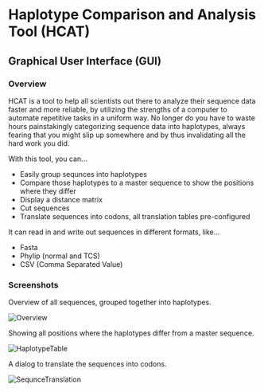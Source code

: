 # Haplotype Comparison and Analysis Tool (HCAT)
## Graphical User Interface (GUI)

### Overview
HCAT is a tool to help all scientists out there to analyze their sequence data faster and more reliable, by utilizing the strengths of a computer to automate repetitive tasks in a uniform way. No longer do you have to waste hours painstakingly categorizing sequence data into haplotypes, always fearing that you might slip up somewhere and by thus invalidating all the hard work you did.

With this tool, you can...
* Easily group sequnces into haplotypes
* Compare those haplotypes to a master sequence to show the positions where they differ
* Display a distance matrix
* Cut sequences
* Translate sequences into codons, all translation tables pre-configured

It can read in and write out sequences in different formats, like...
* Fasta
* Phylip (normal and TCS)
* CSV (Comma Separated Value)

### Screenshots
Overview of all sequences, grouped together into haplotypes.

![Overview](https://user-images.githubusercontent.com/40519618/122640507-3daec080-d100-11eb-8cae-5a2328883751.png)


Showing all positions where the haplotypes differ from a master sequence.

![HaplotypeTable](https://user-images.githubusercontent.com/40519618/122640521-4b644600-d100-11eb-9161-2b4a355aefa8.png)


A dialog to translate the sequences into codons.

![SequnceTranslation](https://user-images.githubusercontent.com/40519618/122640760-7c914600-d101-11eb-9d38-a5c385d3f463.png)
